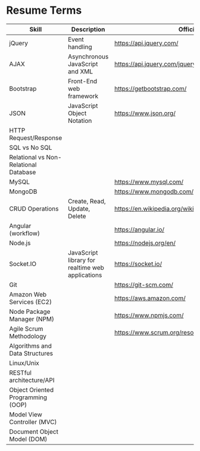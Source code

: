 # Resume Terms

| Skill                                 | Description                                      | Official Website                                              |
| ------------------------------------- | ------------------------------------------------ | ------------------------------------------------------------- |
| jQuery                                | Event handling                                   | https://api.jquery.com/                                       |
| AJAX                                  | Asynchronous JavaScript and XML                  | https://api.jquery.com/jquery.ajax/                           |
| Bootstrap                             | Front-End web framework                          | https://getbootstrap.com/                                     |
| JSON                                  | JavaScript Object Notation                       | https://www.json.org/                                         |
| HTTP Request/Response                 |
| SQL vs No SQL                         |
| Relational vs Non-Relational Database |
| MySQL                                 |                                                  | https://www.mysql.com/                                        |
| MongoDB                               |                                                  | https://www.mongodb.com/                                      |
| CRUD Operations                       | Create, Read, Update, Delete                     | https://en.wikipedia.org/wiki/Create,_read,_update_and_delete |
| Angular (workflow)                    |                                                  | https://angular.io/                                           |
| Node.js                               |                                                  | https://nodejs.org/en/                                        |
| Socket.&#8203;IO                      | JavaScript library for realtime web applications | https://socket.io/                                            |
| Git                                   |                                                  | https://git-scm.com/                                          |
| Amazon Web Services (EC2)             |                                                  | https://aws.amazon.com/                                       |
| Node Package Manager (NPM)            |                                                  | https://www.npmjs.com/                                        |
| Agile Scrum Methodology               |                                                  | https://www.scrum.org/resources/what-is-scrum                 |
| Algorithms and Data Structures        |
| Linux/Unix                            |
| RESTful architecture/API              |
| Object Oriented Programming (OOP)     |
| Model View Controller (MVC)           |
| Document Object Model (DOM)           |
